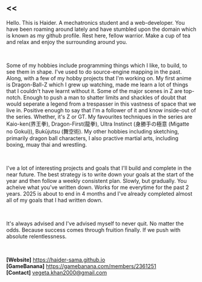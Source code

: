 ## <<
Hello. This is Haider. A mechatronics student and a web-developer. You have been roaming around lately and have stumbled upon the domain which is known as my github profile. Rest here, fellow warrior. Make a cup of tea and relax and enjoy the surrounding around you. 

<br />

Some of my hobbies include programming things which I like, to build, to see them in shape. I've used to do source-engine mapping in the past. Along, with a few of my hobby projects that I'm working on. My first anime is Dragon-Ball-Z which I grew up watching, made me learn a lot of things that I couldn't have learnt without it. Some of the major scenes in Z are top-notch. Enough to push a man to shatter limits and shackles of doubt that would seperate a legend from a trespasser in this vastness of space that we live in. Positive enough to say that I'm a follower of it and know inside-out of the series. Whether, it's Z or GT. My favourites techniques in the series are Kaio-ken(界王拳), Dragon-First(龍拳), Ultra Instinct (身勝手の極意 (Migatte no Gokui)), Bukūjutsu (舞空術). My other hobbies including sketching, primarily dragon ball characters, I also practive martial arts, including boxing, muay thai and wrestling. 

<br />

I've a lot of interesting projects and goals that I'll build and complete in the near future. The best strategy is to write down your goals at the start of the year and then follow a weekly consistent plan. Slowly, but gradually. You acheive what you've written down. Works for me everytime for the past 2 years. 2025 is about to end in 4 months and I've already completed almost all of my goals that I had written down. 

<br />

It's always advised and I've advised myself to never quit. No matter the odds. Because success comes through fruition finally. If we push with absolute relentlessness.

<br />

**[Website]** https://haider-sama.github.io 
<br />
**[GameBanana]** https://gamebanana.com/members/2361251
<br />
**[Contact]** vegeta.khan2000@gmail.com
